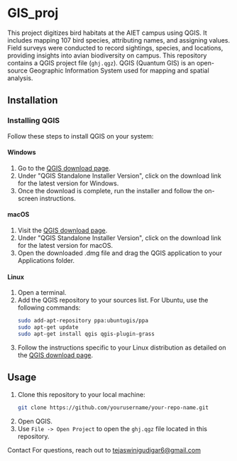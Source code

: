 # GIS_proj
This project digitizes bird habitats at the AIET campus using QGIS. It includes mapping 107 bird species, attributing names, and assigning values. Field surveys were conducted to record sightings, species, and locations, providing insights into avian biodiversity on campus.
This repository contains a QGIS project file (`ghj.qgz`). QGIS (Quantum GIS) is an open-source Geographic Information System used for mapping and spatial analysis.

## Installation

### Installing QGIS
Follow these steps to install QGIS on your system:
#### Windows
1. Go to the [QGIS download page](https://qgis.org/en/site/forusers/download.html).
2. Under "QGIS Standalone Installer Version", click on the download link for the latest version for Windows.
3. Once the download is complete, run the installer and follow the on-screen instructions.

#### macOS
1. Visit the [QGIS download page](https://qgis.org/en/site/forusers/download.html).
2. Under "QGIS Standalone Installer Version", click on the download link for the latest version for macOS.
3. Open the downloaded .dmg file and drag the QGIS application to your Applications folder.

#### Linux
1. Open a terminal.
2. Add the QGIS repository to your sources list. For Ubuntu, use the following commands:
    ```bash
    sudo add-apt-repository ppa:ubuntugis/ppa
    sudo apt-get update
    sudo apt-get install qgis qgis-plugin-grass
    ```
3. Follow the instructions specific to your Linux distribution as detailed on the [QGIS download page](https://qgis.org/en/site/forusers/alldownloads.html#linux).

## Usage

1. Clone this repository to your local machine:
    ```bash
    git clone https://github.com/yourusername/your-repo-name.git
    ```
2. Open QGIS.
3. Use `File -> Open Project` to open the `ghj.qgz` file located in this repository.

Contact For questions, reach out to tejaswinigudigar6@gmail.com

